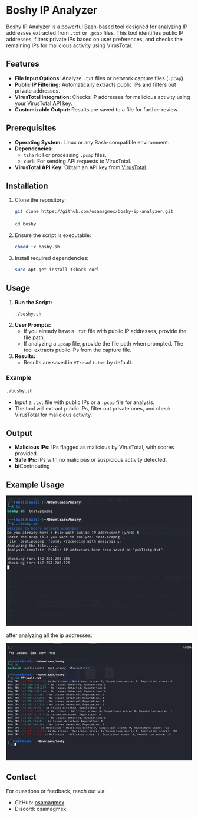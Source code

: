 # Boshy IP Analyzer

Boshy IP Analyzer is a powerful Bash-based tool designed for analyzing IP addresses extracted from `.txt` or `.pcap` files. This tool identifies public IP addresses, filters private IPs based on user preferences, and checks the remaining IPs for malicious activity using VirusTotal.

## Features

- **File Input Options:** Analyze `.txt` files or network capture files (`.pcap`).
- **Public IP Filtering:** Automatically extracts public IPs and filters out private addresses.
- **VirusTotal Integration:** Checks IP addresses for malicious activity using your VirusTotal API key.
- **Customizable Output:** Results are saved to a file for further review.

## Prerequisites

- **Operating System:** Linux or any Bash-compatible environment.
- **Dependencies:**
  - `tshark`: For processing `.pcap` files.
  - `curl`: For sending API requests to VirusTotal.
- **VirusTotal API Key:** Obtain an API key from [VirusTotal](https://www.virustotal.com/gui/my-apikey).

## Installation

1. Clone the repository:
   ```bash
   git clone https://github.com/osamagmex/boshy-ip-analyzer.git

   cd boshy
   ```
2. Ensure the script is executable:
   ```bash
   chmod +x boshy.sh
   ```
3. Install required dependencies:
   ```bash
   sudo apt-get install tshark curl
   ```

## Usage

1. **Run the Script:**
   ```bash
   ./boshy.sh
   ```
2. **User Prompts:**
   - If you already have a `.txt` file with public IP addresses, provide the file path.
   - If analyzing a `.pcap` file, provide the file path when prompted. The tool extracts public IPs from the capture file.
3. **Results:**
   - Results are saved in `VTresult.txt` by default.

### Example

```bash
./boshy.sh
```

- Input a `.txt` file with public IPs or a `.pcap` file for analysis.
- The tool will extract public IPs, filter out private ones, and check VirusTotal for malicious activity.

## Output

- **Malicious IPs:** IPs flagged as malicious by VirusTotal, with scores provided.
- **Safe IPs:** IPs with no malicious or suspicious activity detected.
- **bi**Contributing

## Example Usage

![Starting the analyzer](exampleimg/starting.png)

after analyzing all the ip addresses:


![VirusTotal Result](exampleimg/Vtresult.png)



## Contact

For questions or feedback, reach out via:

- GitHub: [osamagmex](https://github.com/osamagmex)
- Discord: osamagmex


